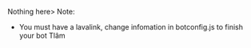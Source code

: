 Nothing here>
Note:
- You must have a lavalink, change infomation in botconfig.js to finish your bot
                                                    Tlâm
